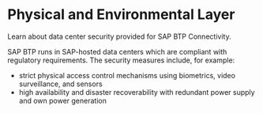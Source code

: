 <!-- loioa8bae56b47184ecaa54823327fe3ce49 -->

# Physical and Environmental Layer

Learn about data center security provided for SAP BTP Connectivity.

SAP BTP runs in SAP-hosted data centers which are compliant with regulatory requirements. The security measures include, for example:

-   strict physical access control mechanisms using biometrics, video surveillance, and sensors
-   high availability and disaster recoverability with redundant power supply and own power generation

